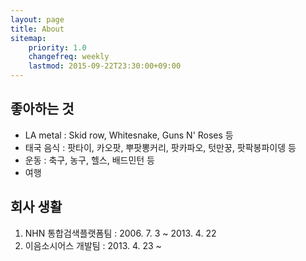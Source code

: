 ```yaml
---
layout: page
title: About
sitemap:
    priority: 1.0
    changefreq: weekly
    lastmod: 2015-09-22T23:30:00+09:00
---
```


## 좋아하는 것
- LA metal : Skid row, Whitesnake, Guns N' Roses 등
- 태국 음식 : 팟타이, 카오팟, 뿌팟뽕커리, 팟카파오, 텃만꿍, 팟팍봉파이뎅 등
- 운동 : 축구, 농구, 헬스, 배드민턴 등
- 여행

## 회사 생활

1. NHN 통합검색플랫폼팀 : 2006. 7. 3 ~ 2013. 4. 22
2. 이음소시어스 개발팀 : 2013. 4. 23 ~ 


